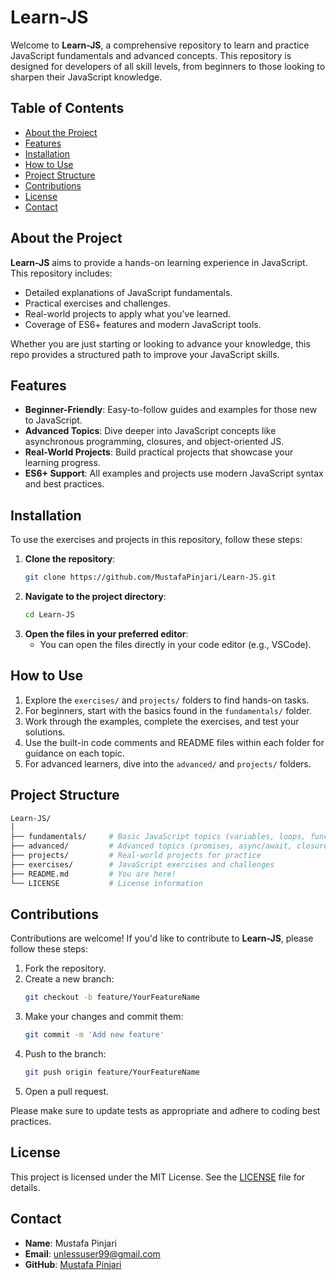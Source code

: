 # Learn-JS

Welcome to **Learn-JS**, a comprehensive repository to learn and practice JavaScript fundamentals and advanced concepts. This repository is designed for developers of all skill levels, from beginners to those looking to sharpen their JavaScript knowledge.

## Table of Contents

- [About the Project](#about-the-project)
- [Features](#features)
- [Installation](#installation)
- [How to Use](#how-to-use)
- [Project Structure](#project-structure)
- [Contributions](#contributions)
- [License](#license)
- [Contact](#contact)

## About the Project

**Learn-JS** aims to provide a hands-on learning experience in JavaScript. This repository includes:

- Detailed explanations of JavaScript fundamentals.
- Practical exercises and challenges.
- Real-world projects to apply what you’ve learned.
- Coverage of ES6+ features and modern JavaScript tools.

Whether you are just starting or looking to advance your knowledge, this repo provides a structured path to improve your JavaScript skills.

## Features

- **Beginner-Friendly**: Easy-to-follow guides and examples for those new to JavaScript.
- **Advanced Topics**: Dive deeper into JavaScript concepts like asynchronous programming, closures, and object-oriented JS.
- **Real-World Projects**: Build practical projects that showcase your learning progress.
- **ES6+ Support**: All examples and projects use modern JavaScript syntax and best practices.

## Installation

To use the exercises and projects in this repository, follow these steps:

1. **Clone the repository**:
   ```bash
   git clone https://github.com/MustafaPinjari/Learn-JS.git
   ```
2. **Navigate to the project directory**:
   ```bash
   cd Learn-JS
   ```
3. **Open the files in your preferred editor**:
   - You can open the files directly in your code editor (e.g., VSCode).

## How to Use

1. Explore the `exercises/` and `projects/` folders to find hands-on tasks.
2. For beginners, start with the basics found in the `fundamentals/` folder.
3. Work through the examples, complete the exercises, and test your solutions.
4. Use the built-in code comments and README files within each folder for guidance on each topic.
5. For advanced learners, dive into the `advanced/` and `projects/` folders.

## Project Structure

```bash
Learn-JS/
│
├── fundamentals/     # Basic JavaScript topics (variables, loops, functions)
├── advanced/         # Advanced topics (promises, async/await, closures)
├── projects/         # Real-world projects for practice
├── exercises/        # JavaScript exercises and challenges
├── README.md         # You are here!
└── LICENSE           # License information
```

## Contributions

Contributions are welcome! If you'd like to contribute to **Learn-JS**, please follow these steps:

1. Fork the repository.
2. Create a new branch:
   ```bash
   git checkout -b feature/YourFeatureName
   ```
3. Make your changes and commit them:
   ```bash
   git commit -m 'Add new feature'
   ```
4. Push to the branch:
   ```bash
   git push origin feature/YourFeatureName
   ```
5. Open a pull request.

Please make sure to update tests as appropriate and adhere to coding best practices.

## License

This project is licensed under the MIT License. See the [LICENSE](LICENSE) file for details.

## Contact

- **Name**: Mustafa Pinjari
- **Email**: [unlessuser99@gmail.com](mailto:unlessuser99@gmail.com)
- **GitHub**: [Mustafa Pinjari](https://github.com/MustafaPinjari)
